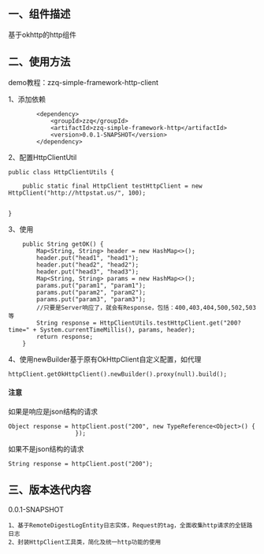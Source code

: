 ## 一、组件描述
基于okhttp的http组件


## 二、使用方法
demo教程：zzq-simple-framework-http-client

1、添加依赖
```
        <dependency>
            <groupId>zzq</groupId>
            <artifactId>zzq-simple-framework-http</artifactId>
            <version>0.0.1-SNAPSHOT</version>
        </dependency>
```

2、配置HttpClientUtil
```
public class HttpClientUtils {

    public static final HttpClient testHttpClient = new HttpClient("http://httpstat.us/", 100);


}
```

3、使用
```
    public String getOK() {
        Map<String, String> header = new HashMap<>();
        header.put("head1", "head1");
        header.put("head2", "head2");
        header.put("head3", "head3");
        Map<String, String> params = new HashMap<>();
        params.put("param1", "param1");
        params.put("param2", "param2");
        params.put("param3", "param3");
        //只要是Server响应了，就会有Response，包括：400,403,404,500,502,503等
        String response = HttpClientUtils.testHttpClient.get("200?time=" + System.currentTimeMillis(), params, header);
        return response;
    }
 ```

4、使用newBuilder基于原有OkHttpClient自定义配置，如代理
 ```
httpClient.getOkHttpClient().newBuilder().proxy(null).build();
 ```

#### 注意
如果是响应是json结构的请求
 ```
Object response = httpClient.post("200", new TypeReference<Object>() {
                    });
 ```
如果不是json结构的请求
```
String response = httpClient.post("200");
 ```
 
## 三、版本迭代内容
0.0.1-SNAPSHOT
```
1、基于RemoteDigestLogEntity日志实体，Request的tag，全面收集http请求的全链路日志
2、封装HttpClient工具类，简化及统一http功能的使用
```
